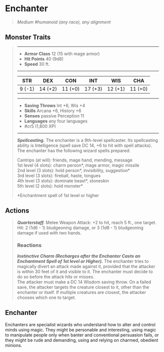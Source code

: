 # Enchanter
>*Medium #humanoid (any race), any alignment*
## Monster Traits
>___
>- **Armor Class** 12 (15 with mage armor)
>- **Hit Points** 40 (9d8)
>- **Speed** 30 ft.
>___
>|STR|DEX|CON|INT|WIS|CHA|
>|:---:|:---:|:---:|:---:|:---:|:---:|
>|9 (-1)|14 (+2)|11 (+0)|17 (+3)|12 (+1)|11 (+0)|
>___
>- **Saving Throws** Int +6, Wis +4
>- **Skills** Arcana +6, History +6
>- **Senses** passive Perception 11
>- **Languages** any four languages
>- #cr5 (1,800 XP)
>___
>***Spellcasting.*** The enchanter is a 9th-level spellcaster. Its spellcasting ability is Intelligence (spell save DC 14, +6 to hit with spell attacks). The enchanter has the following wizard spells prepared:  
>
>Cantrips (at will): friends, mage hand, mending, message  
>1st level (4 slots): charm person*, mage armor, magic missile  
>2nd level (3 slots): hold person*, invisibility, suggestion*  
>3rd level (3 slots): fireball, haste, tongues  
>4th level (3 slots): dominate beast*, stoneskin  
>5th level (2 slots): hold monster*  
>
>*Enchantment spell of 1st level or higher  
>
>
## Actions
>***Quarterstaff.*** Melee Weapon Attack: +2 to hit, reach 5 ft., one target. Hit: 2 (1d6 - 1) bludgeoning damage, or 3 (1d8 - 1) bludgeoning damage if used with two hands.  
>
>### Reactions
>***Instinctive Charm (Recharges after the Enchanter Casts an Enchantment Spell of 1st level or Higher).*** The enchanter tries to magically divert an attack made against it, provided that the attacker is within 30 feet of it and visible to it. The enchanter must decide to do so before the attack hits or misses.  
>The attacker must make a DC 14 Wisdom saving throw. On a failed save, the attacker targets the creature closest to it, other than the enchanter or itself. If multiple creatures are closest, the attacker chooses which one to target.
## Enchanter
Enchanters are specialist wizards who understand how to alter and control minds using magic. They might be personable and interesting, using magic to manipulate people only when banter and conventional persuasion fails, or they might be rude and demanding, using and relying on charmed, obedient minions.